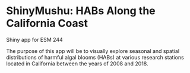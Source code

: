 # ShinyMushu: HABs Along the California Coast
Shiny app for ESM 244

The purpose of this app will be to visually explore seasonal and spatial distributions of harmful algal blooms (HABs) at various research stations located in California between the years of 2008 and 2018. 
